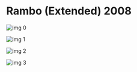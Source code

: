 # Rambo (Extended) 2008

![img 0](https://i.imgur.com/XvNUC4r.jpg)

![img 1](https://i.imgur.com/1PJYPFV.png)

![img 2](https://i.imgur.com/Kmd2p2O.jpg)

![img 3](https://i.imgur.com/OEwqFHf.jpg)

